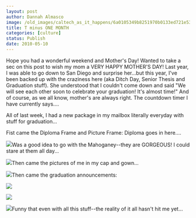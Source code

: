 ```yaml
---
layout: post
author: Dannah Almasco
image: /old_images/caltech_as_it_happens/6a0105349b8251970b0133ed721e53970b.jpg
title: T minus ONE MONTH
categories: [culture]
status: Publish
date: 2010-05-10
---
```


Hope you had a wonderful weekend and Mother's Day! Wanted to take a sec on this post to wish my mom a VERY HAPPY MOTHER'S DAY! Last year, I was able to go down to San Diego and surprise her...but this year, I've been backed up with the craziness here (aka Ditch Day, Senior Thesis and Graduation stuff). She understood that I couldn't come down and said "We will see each other soon to celebrate your graduation! It's almost time!"
And of course, as we all know, mother's are always right. The countdown timer I have currently says....

All of last week, I had a new package in my mailbox literally everyday with stuff for graduation...

Fist came the Diploma Frame and Picture Frame:
Diploma goes in here....


![](/old_images/caltech_as_it_happens/6a0105349b8251970b0133ed72201f970b.jpg)Was a good idea to go with the Mahoganey--they are GORGEOUS! I could stare at them all day...


![](/old_images/caltech_as_it_happens/6a0105349b8251970b013480a5b3c9970c.jpg)Then came the pictures of me in my cap and gown...


![](/old_images/caltech_as_it_happens/6a0105349b8251970b013480a5b4c7970c.jpg)Then came the graduation announcements:

![](/old_images/caltech_as_it_happens/6a0105349b8251970b013480a5b549970c.jpg)

![](/old_images/caltech_as_it_happens/6a0105349b8251970b013480a5b646970c.jpg) 

![](/old_images/caltech_as_it_happens/6a0105349b8251970b0133ed7222cd970b.jpg)Funny that even with all this stuff--the reality of it all hasn't hit me yet...

